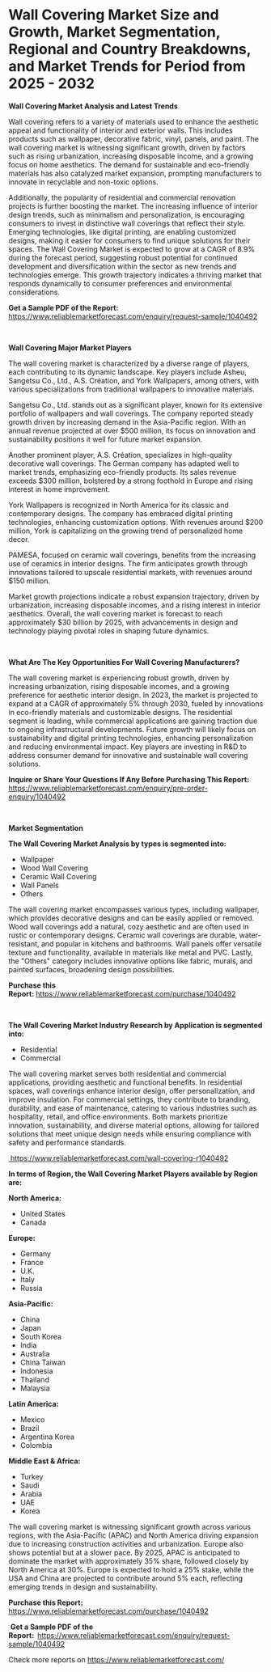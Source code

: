 <p><h1>Wall Covering Market Size and Growth, Market Segmentation, Regional and Country Breakdowns, and Market Trends for Period from 2025 -  2032</h1></p><p><strong>Wall Covering Market Analysis and Latest Trends</strong></p>
<p><p>Wall covering refers to a variety of materials used to enhance the aesthetic appeal and functionality of interior and exterior walls. This includes products such as wallpaper, decorative fabric, vinyl, panels, and paint. The wall covering market is witnessing significant growth, driven by factors such as rising urbanization, increasing disposable income, and a growing focus on home aesthetics. The demand for sustainable and eco-friendly materials has also catalyzed market expansion, prompting manufacturers to innovate in recyclable and non-toxic options.</p><p>Additionally, the popularity of residential and commercial renovation projects is further boosting the market. The increasing influence of interior design trends, such as minimalism and personalization, is encouraging consumers to invest in distinctive wall coverings that reflect their style. Emerging technologies, like digital printing, are enabling customized designs, making it easier for consumers to find unique solutions for their spaces. The Wall Covering Market is expected to grow at a CAGR of 8.9% during the forecast period, suggesting robust potential for continued development and diversification within the sector as new trends and technologies emerge. This growth trajectory indicates a thriving market that responds dynamically to consumer preferences and environmental considerations.</p></p>
<p><strong>Get a Sample PDF of the Report:&nbsp;</strong> <a href="https://www.reliablemarketforecast.com/enquiry/request-sample/1040492?utm_campaign=3176&utm_medium=2&utm_source=Github&utm_content=ia&utm_term=02042025&utm_id=wall-covering">https://www.reliablemarketforecast.com/enquiry/request-sample/1040492</a></p>
<p>&nbsp;</p>
<p><strong>Wall Covering Major Market Players</strong></p>
<p><p>The wall covering market is characterized by a diverse range of players, each contributing to its dynamic landscape. Key players include Asheu, Sangetsu Co., Ltd., A.S. Création, and York Wallpapers, among others, with various specializations from traditional wallpapers to innovative materials.</p><p>Sangetsu Co., Ltd. stands out as a significant player, known for its extensive portfolio of wallpapers and wall coverings. The company reported steady growth driven by increasing demand in the Asia-Pacific region. With an annual revenue projected at over $500 million, its focus on innovation and sustainability positions it well for future market expansion.</p><p>Another prominent player, A.S. Création, specializes in high-quality decorative wall coverings. The German company has adapted well to market trends, emphasizing eco-friendly products. Its sales revenue exceeds $300 million, bolstered by a strong foothold in Europe and rising interest in home improvement.</p><p>York Wallpapers is recognized in North America for its classic and contemporary designs. The company has embraced digital printing technologies, enhancing customization options. With revenues around $200 million, York is capitalizing on the growing trend of personalized home decor.</p><p>PAMESA, focused on ceramic wall coverings, benefits from the increasing use of ceramics in interior designs. The firm anticipates growth through innovations tailored to upscale residential markets, with revenues around $150 million.</p><p>Market growth projections indicate a robust expansion trajectory, driven by urbanization, increasing disposable incomes, and a rising interest in interior aesthetics. Overall, the wall covering market is forecast to reach approximately $30 billion by 2025, with advancements in design and technology playing pivotal roles in shaping future dynamics.</p></p>
<p>&nbsp;</p>
<p><strong>What Are The Key Opportunities For Wall Covering Manufacturers?</strong></p>
<p><p>The wall covering market is experiencing robust growth, driven by increasing urbanization, rising disposable incomes, and a growing preference for aesthetic interior design. In 2023, the market is projected to expand at a CAGR of approximately 5% through 2030, fueled by innovations in eco-friendly materials and customizable designs. The residential segment is leading, while commercial applications are gaining traction due to ongoing infrastructural developments. Future growth will likely focus on sustainability and digital printing technologies, enhancing personalization and reducing environmental impact. Key players are investing in R&D to address consumer demand for innovative and sustainable wall covering solutions.</p></p>
<p><strong>Inquire or Share Your Questions If Any Before Purchasing This Report:</strong> <a href="https://www.reliablemarketforecast.com/enquiry/pre-order-enquiry/1040492?utm_campaign=3176&utm_medium=2&utm_source=Github&utm_content=ia&utm_term=02042025&utm_id=wall-covering">https://www.reliablemarketforecast.com/enquiry/pre-order-enquiry/1040492</a></p>
<p>&nbsp;</p>
<p><strong>Market Segmentation</strong></p>
<p><strong>The Wall Covering Market Analysis by types is segmented into:</strong></p>
<p><ul><li>Wallpaper</li><li>Wood Wall Covering</li><li>Ceramic Wall Covering</li><li>Wall Panels</li><li>Others</li></ul></p>
<p><p>The wall covering market encompasses various types, including wallpaper, which provides decorative designs and can be easily applied or removed. Wood wall coverings add a natural, cozy aesthetic and are often used in rustic or contemporary designs. Ceramic wall coverings are durable, water-resistant, and popular in kitchens and bathrooms. Wall panels offer versatile texture and functionality, available in materials like metal and PVC. Lastly, the "Others" category includes innovative options like fabric, murals, and painted surfaces, broadening design possibilities.</p></p>
<p><strong>Purchase this Report:&nbsp;</strong><a href="https://www.reliablemarketforecast.com/purchase/1040492?utm_campaign=3176&utm_medium=2&utm_source=Github&utm_content=ia&utm_term=02042025&utm_id=wall-covering">https://www.reliablemarketforecast.com/purchase/1040492</a></p>
<p>&nbsp;</p>
<p><strong>The Wall Covering Market Industry Research by Application is segmented into:</strong></p>
<p><ul><li>Residential</li><li>Commercial</li></ul></p>
<p><p>The wall covering market serves both residential and commercial applications, providing aesthetic and functional benefits. In residential spaces, wall coverings enhance interior design, offer personalization, and improve insulation. For commercial settings, they contribute to branding, durability, and ease of maintenance, catering to various industries such as hospitality, retail, and office environments. Both markets prioritize innovation, sustainability, and diverse material options, allowing for tailored solutions that meet unique design needs while ensuring compliance with safety and performance standards.</p></p>
<p><a href="https://www.reliablemarketforecast.com/wall-covering-r1040492?utm_campaign=3176&utm_medium=2&utm_source=Github&utm_content=ia&utm_term=02042025&utm_id=wall-covering">&nbsp;https://www.reliablemarketforecast.com/wall-covering-r1040492</a></p>
<p><strong>In terms of Region, the Wall Covering Market Players available by Region are:</strong></p>
<p>
    <p> <strong> North America: </strong>
        <ul>
            <li>United States</li>
            <li>Canada</li>
        </ul>
        </p> 
    <p> <strong> Europe: </strong>
        <ul>
            <li>Germany</li>
            <li>France</li>
            <li>U.K.</li>
            <li>Italy</li>
            <li>Russia</li>
        </ul>
        </p> 
    <p> <strong> Asia-Pacific: </strong>
        <ul>
            <li>China</li>
            <li>Japan</li>
            <li>South Korea</li>
            <li>India</li>
            <li>Australia</li>
            <li>China Taiwan</li>
            <li>Indonesia</li>
            <li>Thailand</li>
            <li>Malaysia</li>
        </ul>
        </p> 
    <p> <strong> Latin America: </strong>
        <ul>
            <li>Mexico</li>
            <li>Brazil</li>
            <li>Argentina Korea</li>
            <li>Colombia</li>
        </ul>
        </p> 
    <p> <strong> Middle East & Africa: </strong>
        <ul>
            <li>Turkey</li>
            <li>Saudi</li>
            <li>Arabia</li>
            <li>UAE</li>
            <li>Korea</li>
        </ul>
    </p>
    </p>
<p><p>The wall covering market is witnessing significant growth across various regions, with the Asia-Pacific (APAC) and North America driving expansion due to increasing construction activities and urbanization. Europe also shows potential but at a slower pace. By 2025, APAC is anticipated to dominate the market with approximately 35% share, followed closely by North America at 30%. Europe is expected to hold a 25% stake, while the USA and China are projected to contribute around 5% each, reflecting emerging trends in design and sustainability.</p></p>
<p><strong>Purchase this Report: </strong><a href="https://www.reliablemarketforecast.com/purchase/1040492?utm_campaign=3176&utm_medium=2&utm_source=Github&utm_content=ia&utm_term=02042025&utm_id=wall-covering">https://www.reliablemarketforecast.com/purchase/1040492</a></p>
<p>&nbsp;<strong>Get a Sample PDF of the Report:&nbsp;&nbsp;</strong><a href="https://www.reliablemarketforecast.com/enquiry/request-sample/1040492?utm_campaign=3176&utm_medium=2&utm_source=Github&utm_content=ia&utm_term=02042025&utm_id=wall-covering">https://www.reliablemarketforecast.com/enquiry/request-sample/1040492</a></p>
<p><strong></strong></p>
<p>Check more reports on <a href="https://www.reliablemarketforecast.com/?utm_campaign=3176&utm_medium=2&utm_source=Github&utm_content=ia&utm_term=02042025&utm_id=wall-covering">https://www.reliablemarketforecast.com/</a></p>
